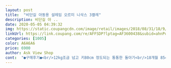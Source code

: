 ```yaml
---
layout: post 
title:  "비단길 아동용 설레임 오르미 니삭스 3켤레" 
description: 비단길 아 ..
date: 2020-05-05 04:39:32 
img: https://static.coupangcdn.com/image/retail/images/2018/08/31/18/9/f22da82c-3e73-472b-9f4d-2ddaeeb204b5.jpg 
linkUrl: https://link.coupang.com/re/AFFSDP?lptag=AF3600438&subid=ahnPublicAsk&pageKey=131243681&itemId=386319370&vendorItemId=3938930816&traceid=V0-113-c7921eba390e113f 
categories: [1005] 
color: A6A6A6 
price: 6900 
author: Ask View Shop 
cont:  "●구매후기●<br/>12kg조금 넘고 키80cm 정도되는 통통한 돌아기<br/>18개월 85cm 12.<br/>5kg아기<br/>그래서 약간 내려신겼네용<br/>금방 클꺼생각해서 1호사려다 2호로 구매했는데 앞코가 좀 남고<br/>긴양말찾고있다가 귀엽길래 구매했습니다.<br/><br/>길이도 적당한거 같아요<br/>깔끔해서좋네요.<br/><br/>날씨 좀 풀리면 슈트입히고 신길예정입니당.<br/><br/>너무조일듯 해요<br/>랜덤인데 상품평대로 사진 그대로 흰색2개, 아이보리 1개 왔구요<br/>반바지에 신기려고 구매했어요<br/>사이즈 고민 많이 했는데 생각한대로 잘맞아요<br/>사이즈 고민해서 샀는데 만족합니다<br/>신기전에 작아보여 열심히 늘려주고 신겼네요<br/>신으니 귀여워요<br/>저는 무릎언저리까지 오는줄알았는데<br/>전 무릎밑으로 신길생각이었는데 올리면 올라갈지도모르겠으나... <br/>.<br/><br/>정사이즈 샀으면 원하는길이로 될꺼같지만<br/>통통아가라서 한치수 크게햇더니<br/>품?은 잘맞구 길이가좀길어요<br/>허벅지 반정도까지 올라오더라구요<br/>허벅지까지 다 덮어요ㅋㅋㅋㅋ<br/>12kg조금 넘고 키80cm 정도되는 통통한 돌아기<br/>18개월 85cm 12.<br/>5kg아기<br/>그래서 약간 내려신겼네용<br/>금방 클꺼생각해서 1호사려다 2호로 구매했는데 앞코가 좀 남고<br/>긴양말찾고있다가 귀엽길래 구매했습니다.<br/><br/>길이도 적당한거 같아요<br/>깔끔해서좋네요.<br/><br/>날씨 좀 풀리면 슈트입히고 신길예정입니당.<br/><br/>너무조일듯 해요<br/>랜덤인데 상품평대로 사진 그대로 흰색2개, 아이보리 1개 왔구요<br/>반바지에 신기려고 구매했어요<br/>사이즈 고민 많이 했는데 생각한대로 잘맞아요<br/>사이즈 고민해서 샀는데 만족합니다<br/>신기전에 작아보여 열심히 늘려주고 신겼네요<br/>신으니 귀여워요<br/>저는 무릎언저리까지 오는줄알았는데<br/>전 무릎밑으로 신길생각이었는데 올리면 올라갈지도모르겠으나... <br/>.<br/><br/>정사이즈 샀으면 원하는길이로 될꺼같지만<br/>통통아가라서 한치수 크게햇더니<br/>품?은 잘맞구 길이가좀길어요<br/>허벅지 반정도까지 올라오더라구요<br/>허벅지까지 다 덮어요ㅋㅋㅋㅋ<br/>" 
---
```

